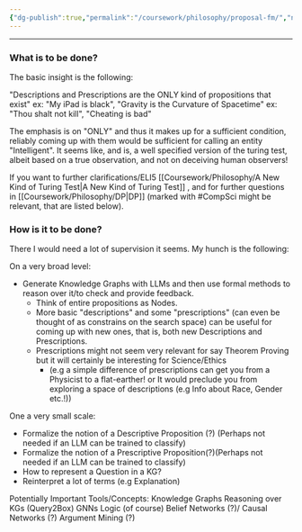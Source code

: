```yaml
---
{"dg-publish":true,"permalink":"/coursework/philosophy/proposal-fm/","noteIcon":""}
---
```


---
### What is to be done? 
The basic insight is the following:

"Descriptions and Prescriptions are the ONLY kind of propositions that exist" 
ex: "My iPad is black", "Gravity is the Curvature of Spacetime"
ex: "Thou shalt not kill", "Cheating is bad"

The emphasis is on "ONLY" and thus it makes up for a sufficient condition, reliably coming up with them would be sufficient for calling an entity "Intelligent". It seems like, and is, a well specified version of the turing test, albeit based on a true observation, and not on deceiving human observers!

If you want to further clarifications/ELI5 [[Coursework/Philosophy/A New Kind of Turing Test\|A New Kind of Turing Test]] , and for further questions in [[Coursework/Philosophy/DP\|DP]]  (marked with #CompSci might be relevant, that are listed below).

### How is it to be done? 
There I would need a lot of supervision it seems. My hunch is the following: 

On a very broad level: 
-  Generate Knowledge Graphs with LLMs and then use formal methods to reason over it/to check and provide feedback.
	- Think of entire propositions as Nodes. 
	- More basic "descriptions" and some "prescriptions" (can even be thought of as constrains on the search space) can be useful for coming up with new ones, that is, both new Descriptions and Prescriptions. 
	- Prescriptions might not seem very relevant for say Theorem Proving but it will certainly be interesting for Science/Ethics 
		- (e.g a simple difference of prescriptions can get you from a Physicist to a flat-earther! or It would preclude you from exploring a space of descriptions (e.g Info about Race, Gender etc.!))

One a very small scale: 
- Formalize the notion of a Descriptive Proposition (?) (Perhaps not needed if an LLM can be trained to classify)
- Formalize the notion of a Prescriptive Proposition(?)(Perhaps not needed if an LLM can be trained to classify)
- How to represent a Question in a KG?
- Reinterpret a lot of terms (e.g Explanation)

Potentially Important Tools/Concepts: 
	Knowledge Graphs 
	 Reasoning over KGs (Query2Box)
		 GNNs
		 Logic (of course)
	Belief Networks (?)/ Causal Networks (?)
	Argument Mining (?)






